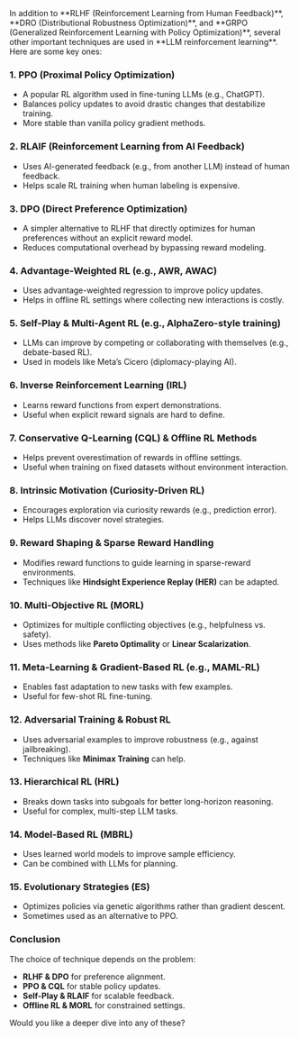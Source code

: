 <frankie>
</frankie>
In addition to **RLHF (Reinforcement Learning from Human Feedback)**, **DRO (Distributional Robustness Optimization)**, and **GRPO (Generalized Reinforcement Learning with Policy Optimization)**, several other important techniques are used in **LLM reinforcement learning**. Here are some key ones:

### **1. PPO (Proximal Policy Optimization)**
   - A popular RL algorithm used in fine-tuning LLMs (e.g., ChatGPT).
   - Balances policy updates to avoid drastic changes that destabilize training.
   - More stable than vanilla policy gradient methods.

### **2. RLAIF (Reinforcement Learning from AI Feedback)**
   - Uses AI-generated feedback (e.g., from another LLM) instead of human feedback.
   - Helps scale RL training when human labeling is expensive.

### **3. DPO (Direct Preference Optimization)**
   - A simpler alternative to RLHF that directly optimizes for human preferences without an explicit reward model.
   - Reduces computational overhead by bypassing reward modeling.

### **4. Advantage-Weighted RL (e.g., AWR, AWAC)**
   - Uses advantage-weighted regression to improve policy updates.
   - Helps in offline RL settings where collecting new interactions is costly.

### **5. Self-Play & Multi-Agent RL (e.g., AlphaZero-style training)**
   - LLMs can improve by competing or collaborating with themselves (e.g., debate-based RL).
   - Used in models like Meta’s Cicero (diplomacy-playing AI).

### **6. Inverse Reinforcement Learning (IRL)**
   - Learns reward functions from expert demonstrations.
   - Useful when explicit reward signals are hard to define.

### **7. Conservative Q-Learning (CQL) & Offline RL Methods**
   - Helps prevent overestimation of rewards in offline settings.
   - Useful when training on fixed datasets without environment interaction.

### **8. Intrinsic Motivation (Curiosity-Driven RL)**
   - Encourages exploration via curiosity rewards (e.g., prediction error).
   - Helps LLMs discover novel strategies.

### **9. Reward Shaping & Sparse Reward Handling**
   - Modifies reward functions to guide learning in sparse-reward environments.
   - Techniques like **Hindsight Experience Replay (HER)** can be adapted.

### **10. Multi-Objective RL (MORL)**
   - Optimizes for multiple conflicting objectives (e.g., helpfulness vs. safety).
   - Uses methods like **Pareto Optimality** or **Linear Scalarization**.

### **11. Meta-Learning & Gradient-Based RL (e.g., MAML-RL)**
   - Enables fast adaptation to new tasks with few examples.
   - Useful for few-shot RL fine-tuning.

### **12. Adversarial Training & Robust RL**
   - Uses adversarial examples to improve robustness (e.g., against jailbreaking).
   - Techniques like **Minimax Training** can help.

### **13. Hierarchical RL (HRL)**
   - Breaks down tasks into subgoals for better long-horizon reasoning.
   - Useful for complex, multi-step LLM tasks.

### **14. Model-Based RL (MBRL)**
   - Uses learned world models to improve sample efficiency.
   - Can be combined with LLMs for planning.

### **15. Evolutionary Strategies (ES)**
   - Optimizes policies via genetic algorithms rather than gradient descent.
   - Sometimes used as an alternative to PPO.

### **Conclusion**
The choice of technique depends on the problem:
- **RLHF & DPO** for preference alignment.
- **PPO & CQL** for stable policy updates.
- **Self-Play & RLAIF** for scalable feedback.
- **Offline RL & MORL** for constrained settings.

Would you like a deeper dive into any of these?
